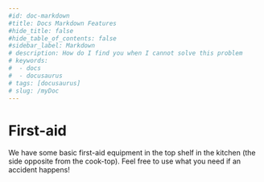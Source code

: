 ```yaml
---
#id: doc-markdown
#title: Docs Markdown Features
#hide_title: false
#hide_table_of_contents: false
#sidebar_label: Markdown
# description: How do I find you when I cannot solve this problem
# keywords:
#  - docs
#  - docusaurus
# tags: [docusaurus]
# slug: /myDoc
---
```


# First-aid

We have some basic first-aid equipment in the top shelf in the kitchen (the side opposite from the cook-top). Feel free
to use what you need if an accident happens!